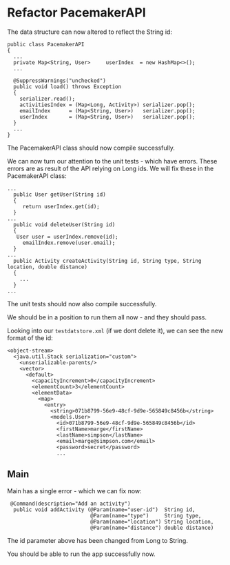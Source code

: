 # Refactor PacemakerAPI

The data structure can now altered to reflect the String id:

~~~
public class PacemakerAPI
{
  ...
  private Map<String, User>     userIndex  = new HashMap<>();
  ...

  @SuppressWarnings("unchecked")
  public void load() throws Exception
  {
    serializer.read();
    activitiesIndex = (Map<Long, Activity>) serializer.pop();
    emailIndex      = (Map<String, User>)   serializer.pop();
    userIndex       = (Map<String, User>)   serializer.pop();
  }
  ...
}
~~~

The PacemakerAPI class should now compile successfully.

We can now turn our attention to the unit tests - which have errors. These errors are as result of the API relying on Long ids. We will fix these in the PacemakerAPI class:

~~~
...
  public User getUser(String id) 
  {
     return userIndex.get(id);
  }
...
  public void deleteUser(String id) 
  {
   User user = userIndex.remove(id);
     emailIndex.remove(user.email);
  }
...
  public Activity createActivity(String id, String type, String location, double distance) 
  {
    ...
  }
...  
~~~

The unit tests should now also compile successfully.

We should be in a position to run them all now - and they should pass.

Looking into our `testdatstore.xml` (if we dont delete it), we can see the new format of the id:

~~~
<object-stream>
  <java.util.Stack serialization="custom">
    <unserializable-parents/>
    <vector>
      <default>
        <capacityIncrement>0</capacityIncrement>
        <elementCount>3</elementCount>
        <elementData>
          <map>
            <entry>
              <string>071b8799-56e9-48cf-9d9e-565849c8456b</string>
              <models.User>
                <id>071b8799-56e9-48cf-9d9e-565849c8456b</id>
                <firstName>marge</firstName>
                <lastName>simpson</lastName>
                <email>marge@simpson.com</email>
                <password>secret</password>
                ...
~~~

## Main

Main has a single error - which we can fix now:

~~~
 @Command(description="Add an activity")
  public void addActivity (@Param(name="user-id")  String id,
                           @Param(name="type")     String type,
                           @Param(name="location") String location,
                           @Param(name="distance") double distance)
~~~


The id parameter above has been changed from Long to String.

You should be able to run the app successfully now.



